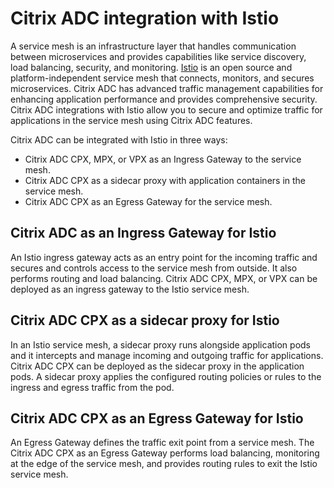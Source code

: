 # Citrix ADC integration with Istio

A service mesh is an infrastructure layer that handles communication between microservices and provides capabilities like service discovery, load balancing, security, and monitoring. [Istio](https://istio.io) is an open source and platform-independent service mesh that connects, monitors, and secures microservices. Citrix ADC has advanced traffic management capabilities for enhancing application performance and provides comprehensive security. Citrix ADC integrations with Istio allow you to secure and optimize traffic for applications in the service mesh using Citrix ADC features.

Citrix ADC can be integrated with Istio in three ways:

- Citrix ADC CPX, MPX, or VPX as an Ingress Gateway to the service mesh.
- Citrix ADC CPX as a sidecar proxy with application containers in the service mesh.
- Citrix ADC CPX as an Egress Gateway for the service mesh.

## Citrix ADC as an Ingress Gateway for Istio

An Istio ingress gateway acts as an entry point for the incoming traffic and secures and controls access to the service mesh from outside. It also performs routing and load balancing. Citrix ADC CPX, MPX, or VPX can be deployed as an ingress gateway to the Istio service mesh.

## Citrix ADC CPX as a sidecar proxy for Istio

In an Istio service mesh, a sidecar proxy runs alongside application pods and it intercepts and manage incoming and outgoing traffic for applications. Citrix ADC CPX can be deployed as the sidecar proxy in the application pods. A sidecar proxy applies the configured routing policies or rules to the ingress and egress traffic from the pod.

## Citrix ADC CPX as an Egress Gateway for Istio

An Egress Gateway defines the traffic exit point from a service mesh. The Citrix ADC CPX as an Egress Gateway performs load balancing, monitoring at the edge of the service mesh, and provides routing rules to exit the Istio service mesh.
